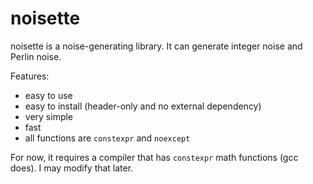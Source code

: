 # noisette

noisette is a noise-generating library. It can generate integer noise and Perlin noise.

Features:

* easy to use
* easy to install (header-only and no external dependency)
* very simple
* fast
* all functions are `constexpr` and `noexcept`

For now, it requires a compiler that has `constexpr` math functions (gcc does). I may modify that later.